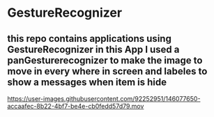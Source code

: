 # GestureRecognizer
this repo contains applications using GestureRecognizer
in this App I used a panGesturerecognizer to make the image to move in every where in screen and labeles to show a messages when item is hide 
---------------------------------------------------------
https://user-images.githubusercontent.com/92252951/146077650-accaafec-8b22-4bf7-be4e-cb0fedd57d79.mov

